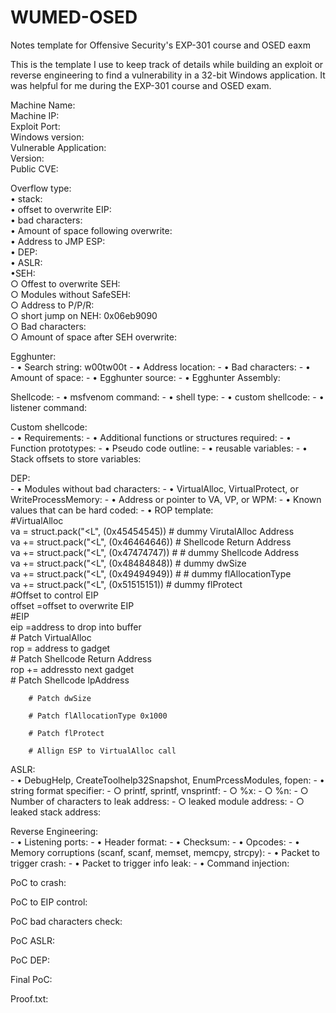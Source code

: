 # WUMED-OSED
Notes template for Offensive Security's EXP-301 course and OSED eaxm

This is the template I use to keep track of details while building an exploit or reverse engineering to find a vulnerability in a 32-bit Windows application. It was helpful for me during the EXP-301 course and OSED exam.


Machine Name:  
Machine IP:  
Exploit Port:  
Windows version:  
Vulnerable Application:  
Version:  
Public CVE:  
  
Overflow type:  
	• stack:  
		• offset to overwrite EIP:  
		• bad characters:  
		• Amount of space following overwrite:  
		• Address to JMP ESP:  
		• DEP:  
		• ASLR:  
	•SEH:  
		○ Offest to overwrite SEH:  
		○ Modules without SafeSEH:  
		○ Address to P/P/R:  
		○ short jump on NEH:  0x06eb9090  
		○ Bad characters:  
		○ Amount of space after SEH overwrite:  
  
Egghunter:  
	- • Search string: w00tw00t
	- • Address location:
	- • Bad characters:
	- • Amount of space:
	- • Egghunter source:
	- • Egghunter Assembly:
  
Shellcode:
	- • msfvenom command:
	- • shell type:
	- • custom shellcode:
	- • listener command:
  
Custom shellcode:  
	- • Requirements:
	- • Additional functions or structures required:
	- • Function prototypes:
	- • Pseudo code outline:
	- • reusable variables:
	- • Stack offsets to store variables:
  
DEP:  
	- • Modules without bad characters:
	- • VirtualAlloc, VirtualProtect, or WriteProcessMemory:
	- • Address or pointer to VA, VP, or WPM:
	- • Known values that can be hard coded:
	- • ROP template:  
	    #VirtualAlloc  
	    va  = struct.pack("<L", (0x45454545)) # dummy VirutalAlloc Address  
	    va += struct.pack("<L", (0x46464646)) # Shellcode Return Address  
	    va += struct.pack("<L", (0x47474747)) # # dummy Shellcode Address  
	    va += struct.pack("<L", (0x48484848)) # dummy dwSize  
	    va += struct.pack("<L", (0x49494949)) # # dummy flAllocationType  
	    va += struct.pack("<L", (0x51515151)) # dummy flProtect  
	    #Offset to control EIP  
	    offset =offset to overwrite EIP  
	    #EIP  
	    eip =address to drop into buffer  
	    # Patch VirtualAlloc  
	    rop = address to gadget  
	    # Patch Shellcode Return Address  
	   rop += addressto next gadget  
	    # Patch Shellcode lpAddress  
	  
	    # Patch dwSize  
	  
	    # Patch flAllocationType 0x1000  
	  
	    # Patch flProtect  
	  
	    # Allign ESP to VirtualAlloc call  
  
ASLR:  
	- • DebugHelp, CreateToolhelp32Snapshot, EnumPrcessModules, fopen:
	- • string format specifier:
		- ○ printf, sprintf, vnsprintf:
		- ○ %x:
		- ○ %n:
		- ○ Number of characters to leak address:
		- ○ leaked module address:
		- ○ leaked stack address:
  
Reverse Engineering:  
	- • Listening ports:
	- • Header format:
	- • Checksum:
	- • Opcodes:
	- • Memory corruptions (scanf, scanf, memset, memcpy, strcpy):
	- • Packet to trigger crash:
	- • Packet to trigger info leak:
	- • Command injection:

PoC to crash:  
  
PoC to EIP control:  
  
PoC bad characters check:  
  
PoC ASLR:  
  
PoC DEP:  
  
Final PoC:  
  
Proof.txt:
	
